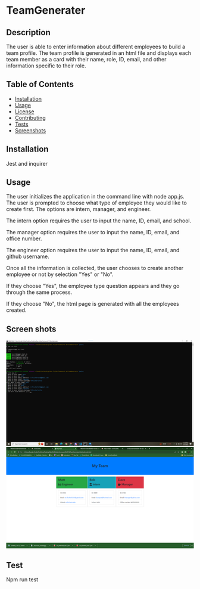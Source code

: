 # TeamGenerater  

  ## Description
The user is able to enter information about different employees to build a team profile. The team profile is generated in an html file and displays each team member as a card with their name, role, ID, email, and other information specific to their role.

  ## Table of Contents
* [Installation](#installation)
* [Usage](#usage)
* [License](#license)
* [Contributing](#contributing)
* [Tests](#tests)
* [Screenshots](#screen-shots)

## Installation
  Jest and inquirer

## Usage
 The user initializes the application in the command line with node app.js. The user is prompted to choose what type of employee they would like to create first. The options are intern, manager, and engineer.

The intern option requires the user to input the name, ID, email, and school.

The manager option requires the user to input the name, ID, email, and office number.

The engineer option requires the user to input the name, ID, email, and github username.

Once all the information is collected, the user chooses to create another employee or not by selection "Yes" or "No".

If they choose "Yes", the employee type question appears and they go through the same process.

If they choose "No", the html page is generated with all the employees created.
## Screen shots
![Node Code Line](./Screenshots/app.png)
![Finished Html](./Screenshots/Finished.png)

## Test
  Npm run test

